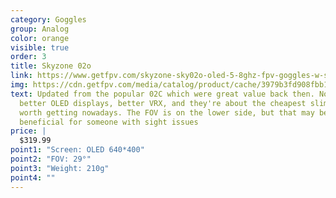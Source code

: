 ```yaml
---
category: Goggles
group: Analog
color: orange
visible: true
order: 3
title: Skyzone 02o
link: https://www.getfpv.com/skyzone-sky02o-oled-5-8ghz-fpv-goggles-w-steadyview-diversity-rx.html
img: https://cdn.getfpv.com/media/catalog/product/cache/3979b3fd908fbb12b31974edb6316b2e/s/k/skyzone-sky02o-oled-5.8ghz-fpv-goggles-w-steadyview-diversity-rx-white-mian.jpg
text: Updated from the popular 02C which were great value back then. Now with
  better OLED displays, better VRX, and they're about the cheapest slimlines
  worth getting nowadays. The FOV is on the lower side, but that may be
  beneficial for someone with sight issues
price: |
  $319.99
point1: "Screen: OLED 640*400"
point2: "FOV: 29°"
point3: "Weight: 210g"
point4: ""
---
```

